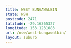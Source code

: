 ```yaml
---
title: WEST BUNGAWALBIN
state: NSW
postcode: 2471
latitude: -29.16365327
longitude: 153.1231083
url: /nsw/west-bungawalbin/
layout: suburb
---
```

